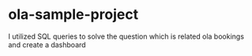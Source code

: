 # ola-sample-project
I utilized SQL queries to solve the question which is related ola bookings and create a dashboard
